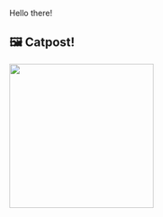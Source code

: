 Hello there!



## 🖼️ Catpost!

<sub>
    <img src="https://cdn2.thecatapi.com/images/MTg2MTkxOQ.jpg" height="256">
</sub>

